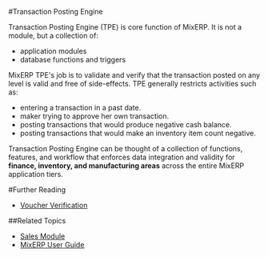 #Transaction Posting Engine

Transaction Posting Engine (TPE) is core function of MixERP. It is not a module, but a collection of:

* application modules
* database functions and triggers

MixERP TPE's job is to validate and verify that the transaction posted on any level is valid and free of side-effects. TPE generally
restricts activities such as:

* entering a transaction in a past date.
* maker trying to approve her own transaction.
* posting transactions that would produce negative cash balance.
* posting transactions that would make an inventory item count negative.

Transaction Posting Engine can be thought of a collection of functions, features, and workflow that enforces 
data integration and validity for **finance, inventory, and manufacturing areas** across the entire MixERP application tiers.


#Further Reading
* [Voucher Verification](voucher-verification.md)



##Related Topics
* [Sales Module](../sales/index.md)
* [MixERP User Guide](../index.md)

